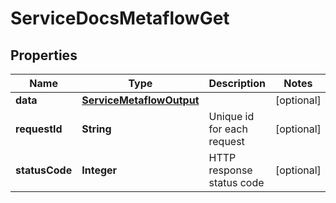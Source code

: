 

# ServiceDocsMetaflowGet

## Properties

Name | Type | Description | Notes
------------ | ------------- | ------------- | -------------
**data** | [**ServiceMetaflowOutput**](ServiceMetaflowOutput.md) |  |  [optional]
**requestId** | **String** | Unique id for each request |  [optional]
**statusCode** | **Integer** | HTTP response status code |  [optional]




